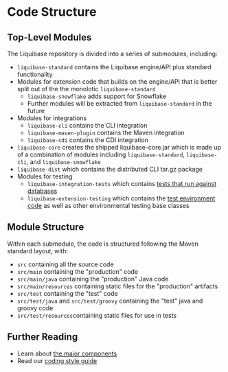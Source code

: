 # Code Structure

## Top-Level Modules

The Liquibase repository is divided into a series of submodules, including:

- `liquibase-standard` contains the Liquibase engine/API plus standard functionality
- Modules for extension code that builds on the engine/API that is better split out of the the
  monolotic `liquibase-standard`
    - `liquibase-snowflake` adds support for Snowflake
    - Further modules will be extracted from `liquibase-standard` in the future
- Modules for integrations
    - `liquibase-cli` contains the CLI integration
    - `liquibase-maven-plugin` contains the Maven integration
    - `liquibase-cdi` contains the CDI integration
- `liquibase-core` creates the shipped liquibase-core.jar which is made up of a combination of modules
  including `liquibase-standard`, `liquibase-cli`, and `liquibase-snowflake`
- `liquibase-dist` which contains the distributed CLI tar.gz package
- Modules for testing
    - `liquibase-integration-tests` which contains [tests that run against databases](../test-your-code/integration-tests.md)
    - `liquibase-extension-testing` which contains the [test environment code](../test-your-code/test-environments.md) as well as other
      environmental testing base classes

## Module Structure

Within each submodule, the code is structured following the Maven standard layout, with:

- `src` containing all the source code
- `src/main` containing the "production" code
- `src/main/java` containing the "production" Java code
- `src/main/resources` containing static files for the "production" artifacts
- `src/test` containing the "test" code
- `src/test/java` and `src/test/groovy` containing the "test" java and groovy code
- `src/test/resources`containing static files for use in tests


## Further Reading

- Learn about [the major components](components.md)
- Read our [coding style guide](../get-started/coding-style.md)
